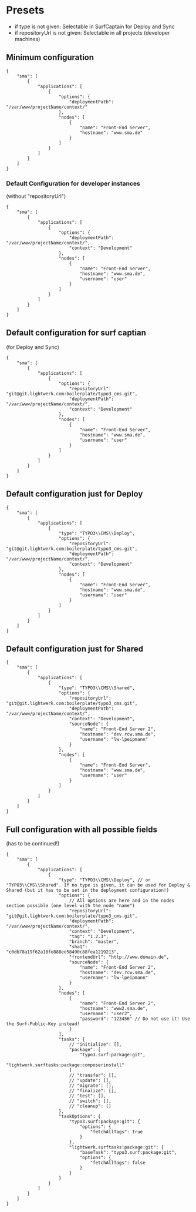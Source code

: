 # Presets

- if type is not given: Selectable in SurfCaptain for Deploy and Sync
- if repositoryUrl is not given: Selectable in all projects (developer machines)

## Minimum configuration

    {
        "sma": [
            {
                "applications": [
                    {
                        "options": {
                            "deploymentPath": "/var/www/projectName/context/"
                        },
                        "nodes": [
                            {
                                "name": "Front-End Server",
                                "hostname": "www.sma.de"
                            }
                        ]
                    }
                ]
            }
        ]
    }

### Default Configuration for developer instances

(without "repositoryUrl")

    {
        "sma": [
            {
                "applications": [
                    {
                        "options": {
                            "deploymentPath": "/var/www/projectName/context/",
                            "context": "Development"
                        },
                        "nodes": [
                            {
                                "name": "Front-End Server",
                                "hostname": "www.sma.de",
                                "username": "user"
                            }
                        ]
                    }
                ]
            }
        ]
    }


## Default configuration for surf captian

(for Deploy and Sync)

    {
        "sma": [
            {
                "applications": [
                    {
                        "options": {
                            "repositoryUrl": "git@git.lightwerk.com:boilerplate/typo3_cms.git",
                            "deploymentPath": "/var/www/projectName/context/",
                            "context": "Development"
                        },
                        "nodes": [
                            {
                                "name": "Front-End Server",
                                "hostname": "www.sma.de",
                                "username": "user"
                            }
                        ]
                    }
                ]
            }
        ]
    }

## Default configuration just for Deploy

    {
        "sma": [
            {
                "applications": [
                    {
                        "type": "TYPO3\\CMS\\Deploy",
                        "options": {
                            "repositoryUrl": "git@git.lightwerk.com:boilerplate/typo3_cms.git",
                            "deploymentPath": "/var/www/projectName/context/",
                            "context": "Development"
                        },
                        "nodes": [
                            {
                                "name": "Front-End Server",
                                "hostname": "www.sma.de",
                                "username": "user"
                            }
                        ]
                    }
                ]
            }
        ]
    }

## Default configuration just for Shared

    {
        "sma": [
            {
                "applications": [
                    {
                        "type": "TYPO3\\CMS\\Shared",
                        "options": {
                            "repositoryUrl": "git@git.lightwerk.com:boilerplate/typo3_cms.git",
                            "deploymentPath": "/var/www/projectName/context/",
                            "context": "Development",
                            "sourceNode": {
                                "name": "Front-End Server 2",
                                "hostname": "dev.rcw.sma.de",
                                "username": "lw-lpeipmann"
                            }
                        },
                        "nodes": [
                            {
                                "name": "Front-End Server",
                                "hostname": "www.sma.de",
                                "username": "user"
                            }
                        ]
                    }
                ]
            }
        ]
    }

## Full configuration with all possible fields

(has to be continued!)

    {
        "sma": [
            {
                "applications": [
                    {
                        "type": "TYPO3\\CMS\\Deploy", // or "TYPO3\\CMS\\Shared". If no type is given, it can be used for Deploy & Shared (but it has to be set in the deployment configuration!)
                        "options": {
                            // All options are here and in the nodes section possible (one level with the node "name")
                            "repositoryUrl": "git@git.lightwerk.com:boilerplate/typo3_cms.git",
                            "deploymentPath": "/var/www/projectName/context/",
                            "context": "Development",
                            "tag": "1.2.3",
                            "branch": "master",
                            "sha1": "c0db78a19f62a18fe888ee58490c88fea1219213",
                            "frontendUrl": "http://www.domain.de",
                            "sourceNode": {
                                "name": "Front-End Server 2",
                                "hostname": "dev.rcw.sma.de",
                                "username": "lw-lpeipmann"
                            }
                        },
                        "nodes": [
                            {
                                "name": "Front-End Server 2",
                                "hostname": "www2.sma.de",
                                "username": "user2",
                                "password": "123456" // Do not use it! Use the Surf-Public-Key instead!
                            }
                        ],
                        "tasks": {
                            // "initialize": [],
                            "package": [
                                "typo3.surf:package:git",
                                "lightwerk.surftasks:package:composerinstall"
                            ]
                            // "transfer": [],
                            // "update": [],
                            // "migrate": [],
                            // "finalize": [],
                            // "test": [],
                            // "switch": [],
                            // "cleanup": []
                        },
                        "taskOptions": {
                            "typo3.surf:package:git": {
                                "options": {
                                    "fetchAllTags": true
                                }
                            },
                            "lightwerk.surftasks:package:git": {
                                "baseTask": "typo3.surf:package:git",
                                "options": {
                                    "fetchAllTags": false
                                }
                            }
                        }
                    }
                ]
            }
        ]
    }